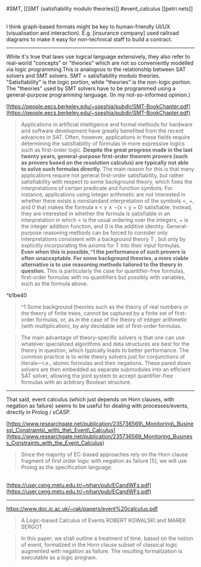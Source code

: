 #SMT, [[SMT (satisfiability modulo theories)]]
#event_calculus
[[petri nets]]

\
I think graph-based formats might be key to human-friendly UI/UX (visualisation and interaction). E.g. \[insurance company\] used railroad diagrams to make it easy for non-technical staff to build a contract.

---

While it's true that laws use logical language extensively, they also refer to real-world "concepts" or "theories" which are not so conveniently modelled via logic programming.This is analogous to the relationship between SAT solvers and SMT solvers. SMT = satisfiability modulo theories. "Satisfiability" is the logic portion, while "theories" is the non-logic portion. The "theories" used by SMT solvers have to be programmed using a general-purpose programming language. (In my not-so-informed opinion.)

[https://people.eecs.berkeley.edu/~sseshia/pubdir/SMT-BookChapter.pdf](https://people.eecs.berkeley.edu/~sseshia/pubdir/SMT-BookChapter.pdf)  

> Applications in artificial intelligence and formal methods for hardware and software development have greatly benefited from the recent advances in SAT. Often, however, applications in these fields require determining the satisfiability of formulas in more expressive logics such as first-order logic. **Despite the great progress made in the last twenty years, general-purpose first-order theorem provers (such as provers based on the resolution calculus) are typically not able to solve such formulas directly.** The main reason for this is that many applications require not general first-order satisfiability, but rather satisfiability with respect to some background theory, which fixes the interpretations of certain predicate and function symbols. For instance, applications using integer arithmetic are not interested in whether there exists a nonstandard interpretation of the symbols <, +, and 0 that makes the formula x < y ∧ ¬(x < y + 0) satisfiable. Instead, they are interested in whether the formula is satisfiable in an interpretation in which < is the usual ordering over the integers, + is the integer addition function, and 0 is the additive identity. General-purpose reasoning methods can be forced to consider only interpretations consistent with a background theory T , but only by explicitly incorporating the axioms for T into their input formulas. **Even when this is possible,^1 the performance of such provers is often unacceptable. For some background theories, a more viable alternative is to use reasoning methods tailored to the theory in question.** This is particularly the case for quantifier-free formulas, first-order formulas with no quantifiers but possibly with variables, such as the formula above.

^b1be40


> ^1 Some background theories such as the theory of real numbers or the theory of finite trees, cannot be captured by a finite set of first-order formulas, or, as in the case of the theory of integer arithmetic (with multiplication), by any decidable set of first-order formulas.

> The main advantage of theory-specific solvers is that one can use whatever specialized algorithms and data structures are best for the theory in question, which typically leads to better performance. The common practice is to write theory solvers just for conjunctions of literals—i.e., atomic formulas and their negations. These pared down solvers are then embedded as separate submodules into an efficient SAT solver, allowing the joint system to accept quantifier-free formulas with an arbitrary Boolean structure.

---

That said, event calculus (which just depends on Horn clauses, with negation as failure) seems to be useful for dealing with processes/events, directly in Prolog / sCASP.

[https://www.researchgate.net/publication/235736569\_Monitoring\_Business\_Constraints\_with\_the\_Event\_Calculus](https://www.researchgate.net/publication/235736569_Monitoring_Business_Constraints_with_the_Event_Calculus)
> Since the majority of EC-based approaches rely on the Horn clause fragment of first order logic with negation as failure \[5\], we will use Prolog as the specification language.

\
[https://user.ceng.metu.edu.tr/~nihan/pub/ECandWFs.pdf](https://user.ceng.metu.edu.tr/~nihan/pub/ECandWFs.pdf)

---

https://www.doc.ic.ac.uk/~rak/papers/event%20calculus.pdf
> A Logic-based Calculus of Events
> ROBERT KOWALSKI and MAREK SERGOT

> In this paper, we shall outline a treatment of time, based on the notion of event, formalized in the Horn clause subset of classical logic augmented with negation as failure. The resulting formalization is executable as a logic program.